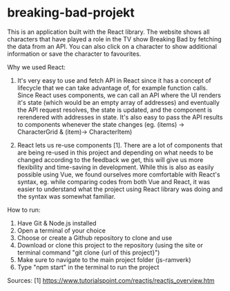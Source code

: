 # breaking-bad-projekt

This is an application built with the React library. The website shows all characters that have played a role in the TV show Breaking Bad by fetching the data from an API. You can also click on a character to show additional information or save the character to favourites.

Why we used React:

1. It's very easy to use and fetch API in React since it has a concept of lifecycle that we can take advantage of, for example function calls. Since React uses components,
we can call an API where the UI renders it's state (which would be an empty array of addresses) and eventually the API request resolves,
the state is updated, and the component is rerendered with addresses in state. It's also easy to pass the API results to components whenever the state changes (eg. (items) -> CharacterGrid & (item)-> CharacterItem)

2. React lets us re-use components [1]. There are a lot of components that are being re-used in this project and depending on what needs to be changed according to the feedback we get, this will give us more flexibility and time-saving in development. While this is also as easily possible using Vue, we found ourselves more comfortable with React's syntax, eg. while comparing codes from both Vue and React, it was easier to understand what the project using React library was doing and the syntax was somewhat familiar.


How to run:
1. Have Git & Node.js installed
3. Open a terminal of your choice
4. Choose or create a Github repository to clone and use
5. Download or clone this project to the repository (using the site or terminal command "git clone {url of this project}")
6. Make sure to navigate to the main project folder (js-ramverk)
7. Type "npm start" in the terminal to run the project



Sources:
[1] https://www.tutorialspoint.com/reactjs/reactjs_overview.htm
